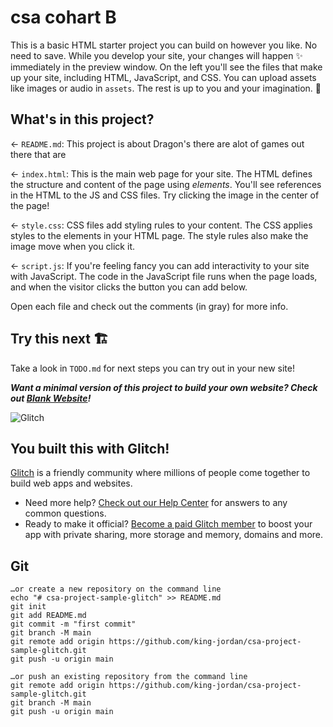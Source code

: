 # csa cohart B

This is a basic HTML starter project you can build on however you like. No need to save. While you develop your site, your changes will happen ✨ immediately in the preview window. On the left you'll see the files that make up your site, including HTML, JavaScript, and CSS. You can upload assets like images or audio in `assets`. The rest is up to you and your imagination. 🦄

## What's in this project?

← `README.md`: This project is about Dragon's there are alot of games out there that are 

← `index.html`: This is the main web page for your site. The HTML defines the structure and content of the page using _elements_. You'll see references in the HTML to the JS and CSS files. Try clicking the image in the center of the page!

← `style.css`: CSS files add styling rules to your content. The CSS applies styles to the elements in your HTML page. The style rules also make the image move when you click it.

← `script.js`: If you're feeling fancy you can add interactivity to your site with JavaScript. The code in the JavaScript file runs when the page loads, and when the visitor clicks the button you can add below.

Open each file and check out the comments (in gray) for more info.

## Try this next 🏗️

Take a look in `TODO.md` for next steps you can try out in your new site!

**_Want a minimal version of this project to build your own website? Check out [Blank Website](https://glitch.com/edit/#!/remix/glitch-blank-website)!_**

![Glitch](https://cdn.glitch.com/a9975ea6-8949-4bab-addb-8a95021dc2da%2FLogo_Color.svg?v=1602781328576)

## You built this with Glitch!

[Glitch](https://glitch.com) is a friendly community where millions of people come together to build web apps and websites.

- Need more help? [Check out our Help Center](https://help.glitch.com/) for answers to any common questions.
- Ready to make it official? [Become a paid Glitch member](https://glitch.com/pricing) to boost your app with private sharing, more storage and memory, domains and more.

## Git

```
…or create a new repository on the command line
echo "# csa-project-sample-glitch" >> README.md
git init
git add README.md
git commit -m "first commit"
git branch -M main
git remote add origin https://github.com/king-jordan/csa-project-sample-glitch.git
git push -u origin main
```

```
…or push an existing repository from the command line
git remote add origin https://github.com/king-jordan/csa-project-sample-glitch.git
git branch -M main
git push -u origin main
```
